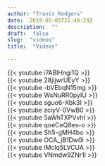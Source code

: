 ```yaml
---
author: "Travis Rodgers"
date:  2019-05-05T21:48:29Z
description:  ""
draft:  false
slug:  "videos"
title:  "Videos"

---
```


<div class="row">
<div class="col-lg mb-4">
{{< youtube i7ABlHngi1Q >}}
</div>
<div class="col-lg mb-4">
{{< youtube 28jijwrUEyY >}}
</div>
<div class="col-lg mb-4">
{{< youtube -bVEbqN15mg >}}
</div>
</div>
<div class="row">
<div class="col-lg mb-4">
{{< youtube WsNuRR0pyIU >}}
</div>
<div class="col-lg mb-4">
{{< youtube sguo6-Xbk3I >}}
</div>
<div class="col-lg mb-4">
{{< youtube zciyV-0VwB0 >}}
</div>
</div>
<div class="row">
<div class="col-lg mb-4">
{{< youtube 5aWhTXPVvhI >}}
</div>
<div class="col-lg mb-4">
{{< youtube qoeCeQ8es-o >}}
</div>
<div class="col-lg mb-4">
{{< youtube Sh1i-gMH4bo >}}
</div>
</div>
<div class="row">
<div class="col-lg mb-4">
{{< youtube OCA_jB1Dw0I >}}
</div>
<div class="col-lg mb-4">
{{< youtube lMclq5LVCUA >}}
</div>
<div class="col-lg mb-4">
{{< youtube VNmdw9ZNr1I >}}
</div>
</div>